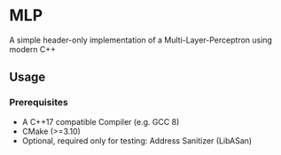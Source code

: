 # MLP
A simple header-only implementation of a Multi-Layer-Perceptron using modern C++

## Usage
### Prerequisites
 * A C++17 compatible Compiler (e.g. GCC 8)
 * CMake (>=3.10)
 * Optional, required only for testing: Address Sanitizer (LibASan)

